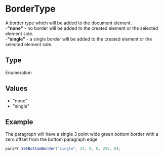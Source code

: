 # BorderType

A border type which will be added to the document element.\
-**"none"** - no border will be added to the created element or the selected element side.\
-**"single"** - a single border will be added to the created element or the selected element side.

## Type

Enumeration

## Values

- "none"
- "single"


## Example

The paragraph will have a single 3 point wide green bottom border with a zero offset from the bottom paragraph edge

```javascript editor-pdf
paraPr.SetBottomBorder("single", 24, 0, 0, 255, 0);
```
